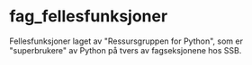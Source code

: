 # fag_fellesfunksjoner


Fellesfunksjoner laget av "Ressursgruppen for Python", som er "superbrukere" av Python på tvers av fagseksjonene hos SSB.

